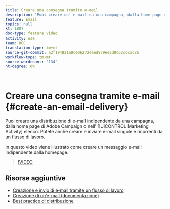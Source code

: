 ```yaml
---
title: Creare una consegna tramite e-mail
description: 'Puoi creare un''e-mail da una campagna, dalla home page di Adobe Campaign o nell''elenco delle attività di marketing. Potete anche creare e-mail singole e ricorrenti da un flusso di lavoro. In questo video viene illustrato come creare una consegna per e-mail dalla homepage. '
feature: Email
topics: null
kt: 1807
doc-type: feature video
activity: use
team: DOC
translation-type: tm+mt
source-git-commit: a2f194821a9ce06272eaed979ee2d8c62cccac2b
workflow-type: tm+mt
source-wordcount: '134'
ht-degree: 0%

---
```



# Creare una consegna tramite e-mail {#create-an-email-delivery}

Puoi creare una distribuzione di e-mail indipendente da una campagna, dalla home page di Adobe Campaign o nell&#39; [!UICONTROL Marketing Activity] elenco. Potete anche creare e inviare e-mail singole e ricorrenti da un flusso di lavoro.

In questo video viene illustrato come creare un messaggio e-mail indipendente dalla homepage.

>[!VIDEO](https://video.tv.adobe.com/v/23721?quality=12)

## Risorse aggiuntive

* [Creazione e invio di e-mail tramite un flusso di lavoro](/help/communication-channels/email/create-and-send-emails-via-workflow.md)
* [Creazione di un’e-mail (documentazione)](https://docs.adobe.com/content/help/en/campaign-standard/using/communication-channels/email-messages/creating-an-email.html)
* [Best practice di distribuzione](https://docs.campaign.adobe.com/doc/standard/getting_started/en/ACS_DeliveryBestPractices.html)
